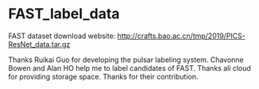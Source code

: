 # FAST_label_data
FAST dataset download website:
http://crafts.bao.ac.cn/tmp/2019/PICS-ResNet_data.tar.gz

Thanks Ruikai Guo for developing the pulsar labeling system. Chavonne Bowen and Alan HO help me to label candidates of FAST. Thanks ali cloud for providing storage space. Thanks for their contribution.
